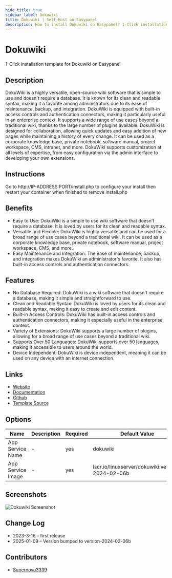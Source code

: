 ```yaml
---
hide_title: true
sidebar_label: Dokuwiki
title: Dokuwiki | Self-Host on Easypanel
description: How to install Dokuwiki on Easypanel? 1-Click installation template for Dokuwiki on Easypanel
---
```


<!-- generated -->

# Dokuwiki

1-Click installation template for Dokuwiki on Easypanel

## Description

DokuWiki is a highly versatile, open-source wiki software that is simple to use and doesn&#39;t require a database. It is known for its clean and readable syntax, making it a favorite among administrators due to its ease of maintenance, backup, and integration. DokuWiki is equipped with built-in access controls and authentication connectors, making it particularly useful in an enterprise context. It supports a wide range of use cases beyond a traditional wiki, thanks to the large number of plugins available. DokuWiki is designed for collaboration, allowing quick updates and easy addition of new pages while maintaining a history of every change. It can be used as a corporate knowledge base, private notebook, software manual, project workspace, CMS, intranet, and more. DokuWiki supports customization at all levels of expertise, from easy configuration via the admin interface to developing your own extensions.

## Instructions

Go to http://IP-ADDRESS:PORT/install.php to configure your install then restart your container when finished to remove install.php

## Benefits

- Easy to Use: DokuWiki is a simple to use wiki software that doesn't require a database. It is loved by users for its clean and readable syntax.
- Versatile and Flexible: DokuWiki is highly versatile and can be used for a broad range of use cases beyond a traditional wiki. It can be used as a corporate knowledge base, private notebook, software manual, project workspace, CMS, and more.
- Easy Maintenance and Integration: The ease of maintenance, backup, and integration makes DokuWiki an administrator's favorite. It also has built-in access controls and authentication connectors.

## Features

- No Database Required: DokuWiki is a wiki software that doesn't require a database, making it simple and straightforward to use.
- Clean and Readable Syntax: DokuWiki is loved by users for its clean and readable syntax, making it easy to create and edit content.
- Built-in Access Controls: DokuWiki has built-in access controls and authentication connectors, making it especially useful in the enterprise context.
- Variety of Extensions: DokuWiki supports a large number of plugins, allowing for a broad range of use cases beyond a traditional wiki.
- Supports Over 50 Languages: DokuWiki supports over 50 languages, making it accessible to users around the world.
- Device Independent: DokuWiki is device independent, meaning it can be used on any device with an internet connection.

## Links

- [Website](https://dokuwiki.org)
- [Documentation](https://www.dokuwiki.org/manual)
- [Github](https://github.com/splitbrain/dokuwiki)
- [Template Source](https://github.com/easypanel-io/templates/tree/main/templates/dokuwiki)

## Options

Name | Description | Required | Default Value
-|-|-|-
App Service Name | - | yes | dokuwiki
App Service Image | - | yes | lscr.io/linuxserver/dokuwiki:version-2024-02-06b

## Screenshots

![Dokuwiki Screenshot](./assets/screenshot.png)

## Change Log

- 2023-3-16 – first release
- 2025-01-09 – Version bumped to version-2024-02-06b

## Contributors

- [Supernova3339](https://github.com/Supernova3339)
